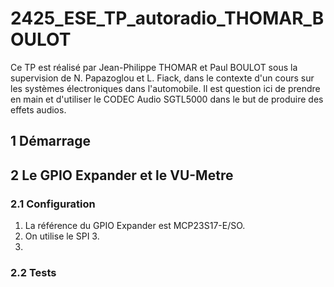 # 2425_ESE_TP_autoradio_THOMAR_BOULOT

Ce TP est réalisé par Jean-Philippe THOMAR et Paul BOULOT sous la supervision de N. Papazoglou et L. Fiack, dans le contexte d'un cours sur les systèmes électroniques dans l'automobile.
Il est question ici de prendre en main et d'utiliser le CODEC Audio SGTL5000 dans le but de produire des effets audios.

## 1 Démarrage

## 2 Le GPIO Expander et le VU-Metre
### 2.1 Configuration
1. La référence du GPIO Expander est MCP23S17-E/SO.
2. On utilise le SPI 3.
3. 
### 2.2 Tests

